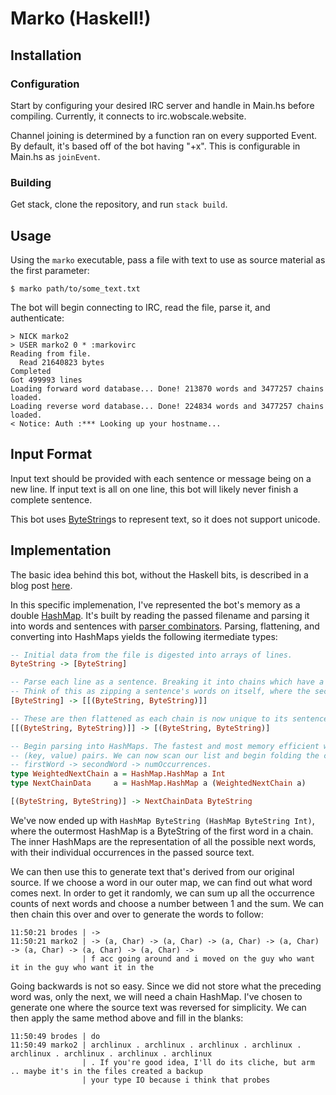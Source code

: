 # Marko (Haskell!)
## Installation
### Configuration
Start by configuring your desired IRC server and handle in Main.hs before compiling. Currently, it connects to irc.wobscale.website.

Channel joining is determined by a function ran on every supported Event. By default, it's based off of the bot having "+x". This is configurable in Main.hs as `joinEvent`.

### Building
Get stack, clone the repository, and run `stack build`.

## Usage
Using the `marko` executable, pass a file with text to use as source material as the first parameter:

```
$ marko path/to/some_text.txt
```

The bot will begin connecting to IRC, read the file, parse it, and authenticate:

```
> NICK marko2
> USER marko2 0 * :markovirc
Reading from file.
  Read 21640823 bytes
Completed
Got 499993 lines
Loading forward word database... Done! 213870 words and 3477257 chains loaded.
Loading reverse word database... Done! 224834 words and 3477257 chains loaded.
< Notice: Auth :*** Looking up your hostname...
```

## Input Format
Input text should be provided with each sentence or message being on a new line. If input text is all on one line, this bot will likely never finish a complete sentence.

This bot uses [ByteString](http://hackage.haskell.org/package/bytestring-0.10.8.2/docs/Data-ByteString.html)s to represent text, so it does not support unicode.

## Implementation
The basic idea behind this bot, without the Haskell bits, is described in a blog post [here](http://blog.brod.es/markov/chain/marko/ruby/bot/irc/2018/07/06/my-first-markov-chain-bot.html).

In this specific implemenation, I've represented the bot's memory as a double [HashMap](http://hackage.haskell.org/package/unordered-containers-0.2.9.0/docs/Data-HashMap-Strict.html). It's built by reading the passed filename and parsing it into words and sentences with [parser combinators](http://hackage.haskell.org/package/attoparsec-0.13.2.2/docs/Data-Attoparsec-ByteString.html#v:takeWhile1). Parsing, flattening, and converting into HashMaps yields the following itermediate types:

```haskell
-- Initial data from the file is digested into arrays of lines.
ByteString -> [ByteString]

-- Parse each line as a sentence. Breaking it into chains which have a "first" and a "second" word.
-- Think of this as zipping a sentence's words on itself, where the second element in the tuple is offset by one.
[ByteString] -> [[(ByteString, ByteString)]]

-- These are then flattened as each chain is now unique to its sentence.
[[(ByteString, ByteString)]] -> [(ByteString, ByteString)]

-- Begin parsing into HashMaps. The fastest and most memory efficient way is to break these chains into a list of
-- (key, value) pairs. We can now scan our list and begin folding the chains into a HashMap representation of
-- firstWord -> secondWord -> numOccurrences.
type WeightedNextChain a = HashMap.HashMap a Int
type NextChainData     a = HashMap.HashMap a (WeightedNextChain a)

[(ByteString, ByteString)] -> NextChainData ByteString
```

We've now ended up with `HashMap ByteString (HashMap ByteString Int)`, where the outermost HashMap is a ByteString of the first word in a chain. The inner HashMaps are the representation of all the possible next words, with their individual occurrences in the passed source text.

We can then use this to generate text that's derived from our original source. If we choose a word in our outer map, we can find out what word comes next. In order to get it randomly, we can sum up all the occurrence counts of next words and choose a number between 1 and the sum. We can then chain this over and over to generate the words to follow:

```
11:50:21 brodes | ->
11:50:21 marko2 | -> (a, Char) -> (a, Char) -> (a, Char) -> (a, Char) -> (a, Char) -> (a, Char) -> (a, Char) ->
                | f acc going around and i moved on the guy who want it in the guy who want it in the
```

Going backwards is not so easy. Since we did not store what the preceding word was, only the next, we will need a chain HashMap. I've chosen to generate one where the source text was reversed for simplicity. We can then apply the same method above and fill in the blanks:

```
11:50:49 brodes | do
11:50:49 marko2 | archlinux . archlinux . archlinux . archlinux . archlinux . archlinux . archlinux . archlinux
                | . If you're good idea, I'll do its cliche, but arm .. maybe it's in the files created a backup
                | your type IO because i think that probes
```
